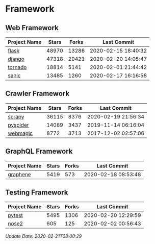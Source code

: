 # Framework

## Web Framework

| Project Name | Stars | Forks | Last Commit |
| ------------ | ----- | ----- | ----------- |
| [flask](https://github.com/pallets/flask) | 48970 | 13286 | 2020-02-15 18:40:32 |
| [django](https://github.com/django/django) | 47318 | 20421 | 2020-02-20 14:05:47 |
| [tornado](https://github.com/tornadoweb/tornado) | 18814 | 5141 | 2020-02-01 21:44:42 |
| [sanic](https://github.com/huge-success/sanic) | 13485 | 1260 | 2020-02-17 16:16:58 |

## Crawler Framework

| Project Name | Stars | Forks | Last Commit |
| ------------ | ----- | ----- | ----------- |
| [scrapy](https://github.com/scrapy/scrapy) | 36115 | 8376 | 2020-02-19 21:56:34 |
| [pyspider](https://github.com/binux/pyspider) | 14089 | 3437 | 2019-11-14 06:16:04 |
| [webmagic](https://github.com/code4craft/webmagic) | 8772 | 3713 | 2017-12-02 02:57:06 |

## GraphQL Framework

| Project Name | Stars | Forks | Last Commit |
| ------------ | ----- | ----- | ----------- |
| [graphene](https://github.com/graphql-python/graphene) | 5419 | 573 | 2020-02-18 08:53:48 |

## Testing Framework

| Project Name | Stars | Forks | Last Commit |
| ------------ | ----- | ----- | ----------- |
| [pytest](https://github.com/pytest-dev/pytest) | 5495 | 1306 | 2020-02-20 12:29:59 |
| [nose2](https://github.com/nose-devs/nose2) | 605 | 125 | 2020-02-02 00:56:43 |

*Update Date: 2020-02-21T08:00:29*